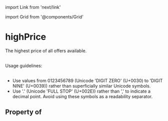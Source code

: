 import Link from 'next/link'
  
import Grid from '@components/Grid'

# highPrice

The highest price of all offers available.<br/><br/>

Usage guidelines:<br/><br/>

<ul>
<li>Use values from 0123456789 (Unicode 'DIGIT ZERO' (U+0030) to 'DIGIT NINE' (U+0039)) rather than superficially similar Unicode symbols.</li>
<li>Use '.' (Unicode 'FULL STOP' (U+002E)) rather than ',' to indicate a decimal point. Avoid using these symbols as a readability separator.</li>
</ul>

## Property of



